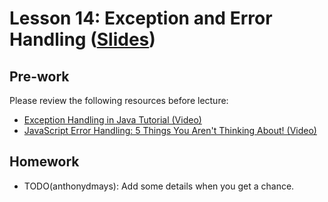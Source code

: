 # Lesson 14: Exception and Error Handling ([Slides](https://code-differently.github.io/code-differently-25-q1/slides/#/lesson_14))

## Pre-work

Please review the following resources before lecture:

* [Exception Handling in Java Tutorial (Video)](https://www.youtube.com/watch?v=1XAfapkBQjk)
* [JavaScript Error Handling: 5 Things You Aren't Thinking About! (Video)](https://www.youtube.com/watch?v=l62mMMU4ZqA)

## Homework

- TODO(anthonydmays): Add some details when you get a chance.